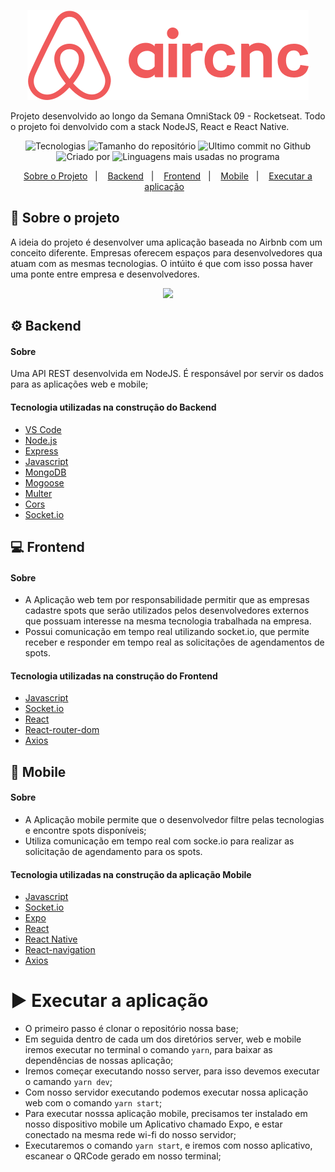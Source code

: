 <p align="center">
    <img src="https://raw.githubusercontent.com/jhonatanffelipe/aircnc/master/readmeAssets/logo2.png"/>
</p>

Projeto desenvolvido ao longo da Semana OmniStack 09 - Rocketseat. Todo o projeto foi denvolvido com a stack NodeJS, React e React Native.

<p align="center">
   <img alt="Tecnologias" src="https://img.shields.io/github/languages/count/jhonatanffelipe/aircnc?color=f05a5b">
   <img alt="Tamanho do repositório" src="https://img.shields.io/github/repo-size/jhonatanffelipe/aircnc?color=f05a5b">
   <img alt="Ultimo commit no Github" src="https://img.shields.io/github/last-commit/jhonatanffelipe/aircnc?color=f05a5b">
   <img alt="Criado por" src="https://img.shields.io/badge/made%20by-jhonatanffelipe-%20?color=f05a5b">
   <img alt="Linguagens mais usadas no programa" src="https://img.shields.io/github/languages/top/jhonatanffelipe/aircnc?color=f05a5b">
</p>

<p align="center">
  <a href="#rocket-sobre-o-projeto">Sobre o Projeto</a>&nbsp;&nbsp;&nbsp;|&nbsp;&nbsp;&nbsp;
  <a href="#gear-backend">Backend</a>&nbsp;&nbsp;&nbsp;|&nbsp;&nbsp;&nbsp;
  <a href="#computer-frontend">Frontend</a>&nbsp;&nbsp;&nbsp;|&nbsp;&nbsp;&nbsp;
  <a href="#iphone-mobile">Mobile</a>&nbsp;&nbsp;&nbsp;|&nbsp;&nbsp;&nbsp;
  <a href="#arrow_forward-executar-a-aplicação">Executar a aplicação</a>&nbsp;&nbsp;&nbsp;
</p>

## :rocket: Sobre o projeto

A ideia do projeto é desenvolver uma aplicação baseada no Airbnb com um conceito diferente. Empresas oferecem espaços para desenvolvedores qua atuam com as mesmas tecnologias. O intúito é que com isso possa haver uma ponte entre empresa e desenvolvedores.

<p align="center">
    <img src="https://raw.githubusercontent.com/jhonatanffelipe/aircnc/master/readmeAssets/aircnc.png" width="800px"/>
</p>

## :gear: Backend

#### Sobre

Uma API REST desenvolvida em NodeJS. É responsável por servir os dados para as aplicações web e mobile;

#### Tecnologia utilizadas na construção do Backend

- [VS Code](https://code.visualstudio.com/)
- [Node.js](https://nodejs.org/)
- [Express](https://expressjs.com/)
- [Javascript](https://www.javascript.com/)
- [MongoDB](https://www.mongodb.com/)
- [Mogoose](https://mongoosejs.com/docs/)
- [Multer](https://github.com/expressjs/multer)
- [Cors](https://www.npmjs.com/package/cors)
- [Socket.io](https://socket.io/)

## :computer: Frontend

#### Sobre

- A Aplicação web tem por responsabilidade permitir que as empresas cadastre spots que serão utilizados pelos desenvolvedores externos que possuam interesse na mesma tecnologia trabalhada na empresa.
- Possui comunicação em tempo real utilizando socket.io, que permite receber e responder em tempo real as solicitações de agendamentos de spots.

#### Tecnologia utilizadas na construção do Frontend

- [Javascript](https://www.javascript.com/)
- [Socket.io](https://socket.io/)
- [React](https://pt-br.reactjs.org/)
- [React-router-dom](https://reactrouter.com/web/guides/quick-start)
- [Axios](https://www.npmjs.com/package/axios)

## :iphone: Mobile

#### Sobre

- A Aplicação mobile permite que o desenvolvedor filtre pelas tecnologias e encontre spots disponíveis;
- Utiliza comunicação em tempo real com socke.io para realizar as solicitação de agendamento para os spots.

#### Tecnologia utilizadas na construção da aplicação Mobile

- [Javascript](https://www.javascript.com/)
- [Socket.io](https://socket.io/)
- [Expo](https://expo.io/)
- [React](https://pt-br.reactjs.org/)
- [React Native](https://reactnative.dev/)
- [React-navigation](https://reactnavigation.org/)
- [Axios](https://www.npmjs.com/package/axios)

# :arrow_forward: Executar a aplicação

- O primeiro passo é clonar o repositório nossa base;
- Em seguida dentro de cada um dos diretórios server, web e mobile iremos executar no terminal o comando `yarn`, para baixar as dependências de nossas aplicação;
- Iremos começar executando nosso server, para isso devemos executar o camando `yarn dev`;
- Com nosso servidor executando podemos executar nossa aplicação web com o comando `yarn start`;
- Para executar nosssa aplicação mobile, precisamos ter instalado em nosso dispositivo mobile um Aplicativo chamado Expo, e estar conectado na mesma rede wi-fi do nosso servidor;
- Executaremos o comando `yarn start`, e iremos com nosso aplicativo, escanear o QRCode gerado em nosso terminal;
